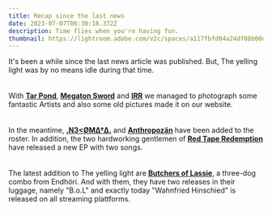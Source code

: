 ```yaml
---
title: Recap since the last news
date: 2023-07-07T06:30:18.372Z
description: Time flies when you're having fun.
thumbnail: https://lightroom.adobe.com/v2c/spaces/a117fbfd04a24df08b00dc7343422215/assets/35b6b83a8e02485581cbfffe96aaba14/revisions/5709389f9dce48eba2d90d84174beb52/renditions/41842da3828d193f968e931f770bf83c
---
```

It's been a while since the last news article was published. But, The yelling light was by no means idle during that time.\
\
\
With **[**Tar Pond**](https://www.theyellinglight.ch/photography/tar-pond/)**, **[**Megaton Sword**](https://www.theyellinglight.ch/photography/megaton-sword/)** and **[**IRR**](https://www.theyellinglight.ch/photography/irr/)** we managed to photograph some fantastic Artists and also some old pictures made it on our website.\
\
\
In the meantime, **[**.N3<ØMΔ†Δ.**](https://www.theyellinglight.ch/artists/n3-%C3%B8m%CE%B4%E2%80%A0%CE%B4/)** and **[**Anthropozän**](https://www.theyellinglight.ch/artists/anthropoz%C3%A4n/)** have been added to the roster. In addition, the two hardworking gentlemen of **[**Red Tape Redemption**](https://www.theyellinglight.ch/artists/red-tape-redemption/)** have released a new EP with two songs.\
\
\
The latest addition to The yelling light are **[**Butchers of Lassie**](https://www.theyellinglight.ch/artists/butchers-of-lassie/)**, a three-dog combo from Endhöri. And with them, they have two releases in their luggage, namely "B.o.L" and exactly today "Wahnfried Hinschied" is released on all streaming plattforms.